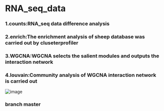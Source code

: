 # RNA_seq_data
### 1.counts:RNA_seq data difference analysis
### 2.enrich:The enrichment analysis of sheep database was carried out by cluseterprofiler
### 3.WGCNA:WGCNA selects the salient modules and outputs the interaction network
### 4.louvain:Community analysis of WGCNA interaction network is carried out
![image]([https://github.com/miexiaochi/RNA_seq_data/blob/main/machine_made.png)
### branch master
